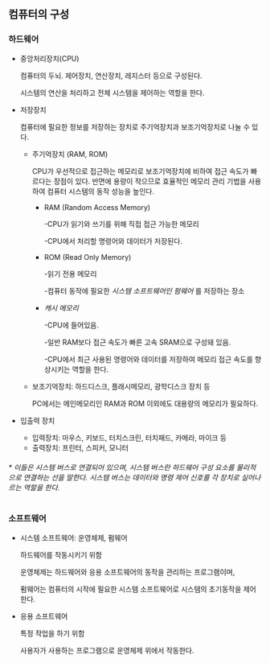 ## 컴퓨터의 구성

 

### 하드웨어

* 중앙처리장치(CPU)

  컴퓨터의 두뇌. 제어장치, 연산장치, 레지스터 등으로 구성된다.

  시스템의 연산을 처리하고 전체 시스템을 제어하는 역할을 한다.

   

* 저장장치

  컴퓨터에 필요한 정보를 저장하는 장치로 주기억장치과 보조기억장치로 나눌 수 있다.

  - 주기억장치 (RAM, ROM)

    CPU가 우선적으로 접근하는 메모리로 보조기억장치에 비하여 접근 속도가 빠르다는 장점이 있다. 반면에 용량이 작으므로 효율적인 메모리 관리 기법을 사용하여 컴퓨터 시스템의 동작 성능을 높인다.

    - RAM (Random Access Memory)

      -CPU가 읽기와 쓰기를 위해 직접 접근 가능한 메모리

      -CPU에서 처리할 명령어와 데이터가 저장된다.

    - ROM (Read Only Memory)

      -읽기 전용 메모리

      -컴퓨터 동작에 필요한 *시스템 소프트웨어인 펌웨어* 를 저장하는 장소

    - *캐시 메모리*

      -CPU에 들어있음.

      -일반 RAM보다 접근 속도가 빠른 고속 SRAM으로 구성돼 있음.

      -CPU에서 최근 사용된 명령어와 데이터를 저장하여 메모리 접근 속도를 향상시키는 역할을 한다.

  - 보조기억장치: 하드디스크, 플래시메모리, 광학디스크 장치 등

    PC에서는 메인메모리인 RAM과 ROM 이외에도 대용량의 메모리가 필요하다.
    
     

* 입출력 장치

  + 입력장치: 마우스, 키보드, 터치스크린, 터치패드, 카메라, 마이크 등
  + 출력장치: 프린터, 스피커, 모니터

###### * 이들은 시스템 버스로 연결되어 있으며, 시스템 버스란 하드웨어 구성 요소를 물리적으로 연결하는 선을 말한다. 시스템 버스는 데이터와 명령 제어 신호를 각 장치로 실어나르는 역할을 한다.

 

 #

 

### 소프트웨어

* 시스템 소프트웨어: 운영체제, 펌웨어

  하드웨어를 작동시키기 위함

  운영체제는 하드웨어와 응용 소프트웨어의 동작을 관리하는 프로그램이며, 

  펌웨어는 컴퓨터의 시작에 필요한 시스템 소프트웨어로 시스템의 초기동작을 제어한다.   

* 응용 소프트웨어

  특정 작업을 하기 위함

  사용자가 사용하는 프로그램으로 운영체제 위에서 작동한다.